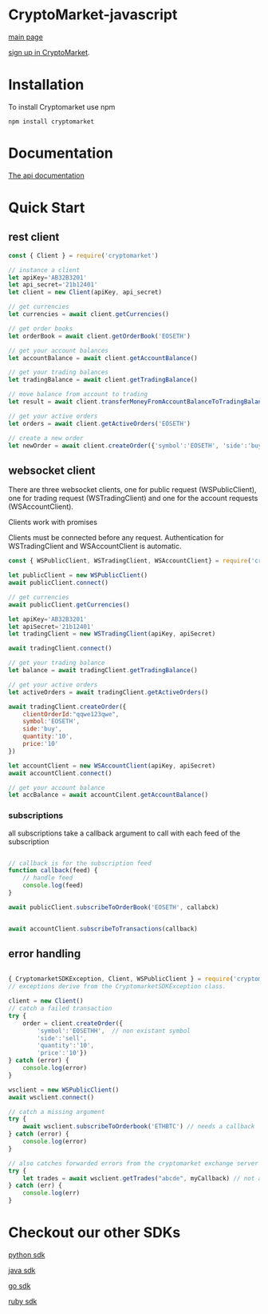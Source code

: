 # CryptoMarket-javascript
[main page](https://www.cryptomkt.com/)


[sign up in CryptoMarket](https://www.cryptomkt.com/account/register).

# Installation
To install Cryptomarket use npm
```
npm install cryptomarket
```
# Documentation

[The api documentation](https://api.exchange.cryptomkt.com)


# Quick Start

## rest client
```javascript
const { Client } = require('cryptomarket')

// instance a client
let apiKey='AB32B3201'
let api_secret='21b12401'
let client = new Client(apiKey, api_secret)

// get currencies
let currencies = await client.getCurrencies()

// get order books
let orderBook = await client.getOrderBook('EOSETH')

// get your account balances
let accountBalance = await client.getAccountBalance()

// get your trading balances
let tradingBalance = await client.getTradingBalance()

// move balance from account to trading
let result = await client.transferMoneyFromAccountBalanceToTradingBalance('ETH', '3.2')

// get your active orders
let orders = await client.getActiveOrders('EOSETH')

// create a new order
let newOrder = await client.createOrder({'symbol':'EOSETH', 'side':'buy', 'quantity':'10', 'price':'10'})
```

## websocket client
There are three websocket clients, one for public request (WSPublicClient), one for trading request (WSTradingClient) and one for the account requests (WSAccountClient).

Clients work with promises

Clients must be connected before any request. Authentication for WSTradingClient and WSAccountClient is automatic.

```javascript
const { WSPublicClient, WSTradingClient, WSAccountClient} = require('cryptomarket')

let publicClient = new WSPublicClient()
await publicClient.connect()

// get currencies
await publicClient.getCurrencies()

let apiKey='AB32B3201'
let apiSecret='21b12401'
let tradingClient = new WSTradingClient(apiKey, apiSecret)

await tradingClient.connect()

// get your trading balance
let balance = await tradingClient.getTradingBalance()

// get your active orders
let activeOrders = await tradingClient.getActiveOrders()

await tradingClient.createOrder({
    clientOrderId:"qqwe123qwe", 
    symbol:'EOSETH', 
    side:'buy', 
    quantity:'10',
    price:'10'
})

let accountClient = new WSAccountClient(apiKey, apiSecret)
await accountClient.connect()

// get your account balance
let accBalance = await accountCilent.getAccountBalance()
```
### subscriptions

all subscriptions take a callback argument to call with each feed of the subscription

```javascript

// callback is for the subscription feed
function callback(feed) {
    // handle feed
    console.log(feed)
}

await publicClient.subscribeToOrderBook('EOSETH', callabck)


await accountClient.subscribeToTransactions(callback)
```

## error handling

```javascript

{ CryptomarketSDKException, Client, WSPublicClient } = require('cryptomarket')
// exceptions derive from the CryptomarketSDKException class.

client = new Client()
// catch a failed transaction
try {
    order = client.createOrder({
        'symbol':'EOSETHH',  // non existant symbol
        'side':'sell',
        'quantity':'10', 
        'price':'10'})
} catch (error) {
    console.log(error)
}

wsclient = new WSPublicClient()
await wsclient.connect()

// catch a missing argument
try {
    await wsclient.subscribeToOrderbook('ETHBTC') // needs a callback
} catch (error) {
    console.log(error)
}

// also catches forwarded errors from the cryptomarket exchange server
try {
    let trades = await wsclient.getTrades("abcde", myCallback) // not a real symbol
} catch (err) {
    console.log(err)
}
```

# Checkout our other SDKs

[python sdk](https://github.com/cryptomkt/cryptomkt-python)

[java sdk](https://github.com/cryptomkt/cryptomkt-java)

[go sdk](https://github.com/cryptomkt/cryptomkt-go)

[ruby sdk](https://github.com/cryptomkt/cryptomkt-ruby)

